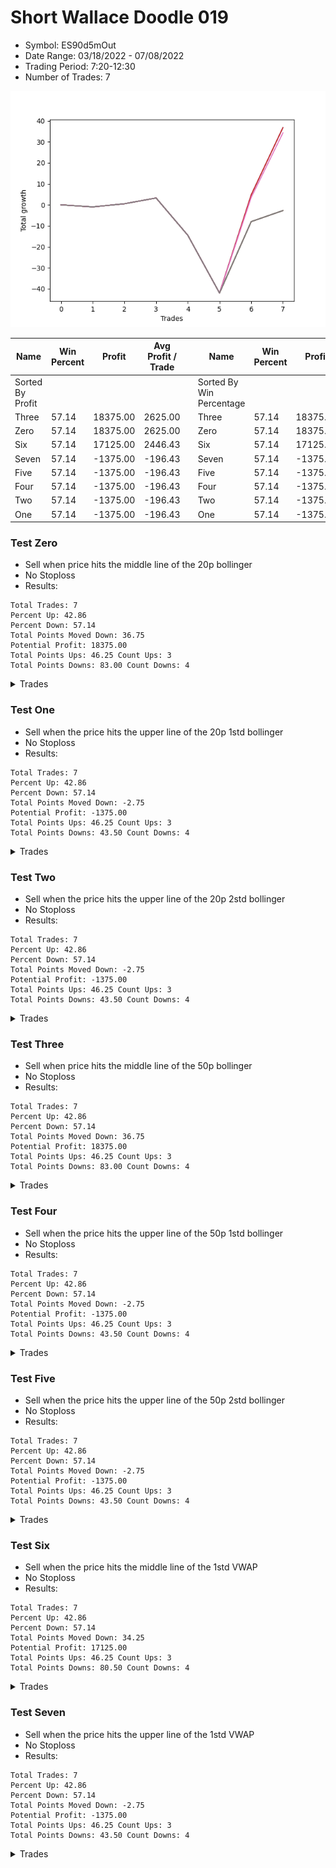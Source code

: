 # Short Wallace Doodle 019 
- Symbol: ES90d5mOut
- Date Range: 03/18/2022 - 07/08/2022
- Trading Period: 7:20-12:30
- Number of Trades: 7

![Plot](ShortWallaceDoodle019ES90d5mOut.png)

| Name | Win Percent | Profit | Avg Profit / Trade |     | Name | Win Percent | Profit | Avg Profit / Trade |
| ---- | ----------- | ------ | ------------------ | --- | ---- | ----------- | ------ | ------------------ |
| Sorted By <br> Profit | | | | | Sorted By <br> Win Percentage ||||
| Three | 57.14 | 18375.00 | 2625.00 |     | Three | 57.14 | 18375.00 | 2625.00 |
| Zero | 57.14 | 18375.00 | 2625.00 |     | Zero | 57.14 | 18375.00 | 2625.00 |
| Six | 57.14 | 17125.00 | 2446.43 |     | Six | 57.14 | 17125.00 | 2446.43 |
| Seven | 57.14 | -1375.00 | -196.43 |     | Seven | 57.14 | -1375.00 | -196.43 |
| Five | 57.14 | -1375.00 | -196.43 |     | Five | 57.14 | -1375.00 | -196.43 |
| Four | 57.14 | -1375.00 | -196.43 |     | Four | 57.14 | -1375.00 | -196.43 |
| Two | 57.14 | -1375.00 | -196.43 |     | Two | 57.14 | -1375.00 | -196.43 |
| One | 57.14 | -1375.00 | -196.43 |     | One | 57.14 | -1375.00 | -196.43 |

### Test Zero
* Sell when price hits the middle line of the 20p bollinger
* No Stoploss
* Results:
```
Total Trades: 7
Percent Up: 42.86
Percent Down: 57.14
Total Points Moved Down: 36.75
Potential Profit: 18375.00
Total Points Ups: 46.25 Count Ups: 3
Total Points Downs: 83.00 Count Downs: 4
```

<details><summary>Trades</summary>

<code>In: 2022-03-28 12:00:00		Out: 2022-03-28 12:30:55		Total Position Time: 30:55		Total Move Down: -1.00		Total to Date: -1.00</code> <br />
<code>In: 2022-04-07 11:00:00		Out: 2022-04-07 11:30:55		Total Position Time: 30:55		Total Move Down: 1.50		Total to Date: 0.50</code> <br />
<code>In: 2022-05-04 09:40:00		Out: 2022-05-04 10:10:55		Total Position Time: 30:55		Total Move Down: 2.75		Total to Date: 3.25</code> <br />
<code>In: 2022-05-25 11:35:00		Out: 2022-05-25 12:05:55		Total Position Time: 30:55		Total Move Down: -17.75		Total to Date: -14.50</code> <br />
<code>In: 2022-05-25 11:40:00		Out: 2022-05-25 12:10:55		Total Position Time: 30:55		Total Move Down: -27.50		Total to Date: -42.00</code> <br />
<code>In: 2022-06-15 11:45:00		Out: 2022-06-15 11:58:05		Total Position Time: 13:05		Total Move Down: 46.75		Total to Date: 4.75</code> <br />
<code>In: 2022-06-15 11:50:00		Out: 2022-06-15 11:58:05		Total Position Time: 08:05		Total Move Down: 32.00		Total to Date: 36.75</code> <br />


</details>

### Test One
* Sell when the price hits the upper line of the 20p 1std bollinger
* No Stoploss
* Results:
```
Total Trades: 7
Percent Up: 42.86
Percent Down: 57.14
Total Points Moved Down: -2.75
Potential Profit: -1375.00
Total Points Ups: 46.25 Count Ups: 3
Total Points Downs: 43.50 Count Downs: 4
```

<details><summary>Trades</summary>

<code>In: 2022-03-28 12:00:00		Out: 2022-03-28 12:30:55		Total Position Time: 30:55		Total Move Down: -1.00		Total to Date: -1.00</code> <br />
<code>In: 2022-04-07 11:00:00		Out: 2022-04-07 11:30:55		Total Position Time: 30:55		Total Move Down: 1.50		Total to Date: 0.50</code> <br />
<code>In: 2022-05-04 09:40:00		Out: 2022-05-04 10:10:55		Total Position Time: 30:55		Total Move Down: 2.75		Total to Date: 3.25</code> <br />
<code>In: 2022-05-25 11:35:00		Out: 2022-05-25 12:05:55		Total Position Time: 30:55		Total Move Down: -17.75		Total to Date: -14.50</code> <br />
<code>In: 2022-05-25 11:40:00		Out: 2022-05-25 12:10:55		Total Position Time: 30:55		Total Move Down: -27.50		Total to Date: -42.00</code> <br />
<code>In: 2022-06-15 11:45:00		Out: 2022-06-15 12:15:55		Total Position Time: 30:55		Total Move Down: 34.00		Total to Date: -8.00</code> <br />
<code>In: 2022-06-15 11:50:00		Out: 2022-06-15 12:20:55		Total Position Time: 30:55		Total Move Down: 5.25		Total to Date: -2.75</code> <br />


</details>

### Test Two
* Sell when the price hits the upper line of the 20p 2std bollinger
* No Stoploss
* Results:
```
Total Trades: 7
Percent Up: 42.86
Percent Down: 57.14
Total Points Moved Down: -2.75
Potential Profit: -1375.00
Total Points Ups: 46.25 Count Ups: 3
Total Points Downs: 43.50 Count Downs: 4
```

<details><summary>Trades</summary>

<code>In: 2022-03-28 12:00:00		Out: 2022-03-28 12:30:55		Total Position Time: 30:55		Total Move Down: -1.00		Total to Date: -1.00</code> <br />
<code>In: 2022-04-07 11:00:00		Out: 2022-04-07 11:30:55		Total Position Time: 30:55		Total Move Down: 1.50		Total to Date: 0.50</code> <br />
<code>In: 2022-05-04 09:40:00		Out: 2022-05-04 10:10:55		Total Position Time: 30:55		Total Move Down: 2.75		Total to Date: 3.25</code> <br />
<code>In: 2022-05-25 11:35:00		Out: 2022-05-25 12:05:55		Total Position Time: 30:55		Total Move Down: -17.75		Total to Date: -14.50</code> <br />
<code>In: 2022-05-25 11:40:00		Out: 2022-05-25 12:10:55		Total Position Time: 30:55		Total Move Down: -27.50		Total to Date: -42.00</code> <br />
<code>In: 2022-06-15 11:45:00		Out: 2022-06-15 12:15:55		Total Position Time: 30:55		Total Move Down: 34.00		Total to Date: -8.00</code> <br />
<code>In: 2022-06-15 11:50:00		Out: 2022-06-15 12:20:55		Total Position Time: 30:55		Total Move Down: 5.25		Total to Date: -2.75</code> <br />


</details>

### Test Three
* Sell when price hits the middle line of the 50p bollinger
* No Stoploss
* Results:
```
Total Trades: 7
Percent Up: 42.86
Percent Down: 57.14
Total Points Moved Down: 36.75
Potential Profit: 18375.00
Total Points Ups: 46.25 Count Ups: 3
Total Points Downs: 83.00 Count Downs: 4
```

<details><summary>Trades</summary>

<code>In: 2022-03-28 12:00:00		Out: 2022-03-28 12:30:55		Total Position Time: 30:55		Total Move Down: -1.00		Total to Date: -1.00</code> <br />
<code>In: 2022-04-07 11:00:00		Out: 2022-04-07 11:30:55		Total Position Time: 30:55		Total Move Down: 1.50		Total to Date: 0.50</code> <br />
<code>In: 2022-05-04 09:40:00		Out: 2022-05-04 10:10:55		Total Position Time: 30:55		Total Move Down: 2.75		Total to Date: 3.25</code> <br />
<code>In: 2022-05-25 11:35:00		Out: 2022-05-25 12:05:55		Total Position Time: 30:55		Total Move Down: -17.75		Total to Date: -14.50</code> <br />
<code>In: 2022-05-25 11:40:00		Out: 2022-05-25 12:10:55		Total Position Time: 30:55		Total Move Down: -27.50		Total to Date: -42.00</code> <br />
<code>In: 2022-06-15 11:45:00		Out: 2022-06-15 11:58:05		Total Position Time: 13:05		Total Move Down: 46.75		Total to Date: 4.75</code> <br />
<code>In: 2022-06-15 11:50:00		Out: 2022-06-15 11:58:05		Total Position Time: 08:05		Total Move Down: 32.00		Total to Date: 36.75</code> <br />


</details>

### Test Four
* Sell when the price hits the upper line of the 50p 1std bollinger
* No Stoploss
* Results:
```
Total Trades: 7
Percent Up: 42.86
Percent Down: 57.14
Total Points Moved Down: -2.75
Potential Profit: -1375.00
Total Points Ups: 46.25 Count Ups: 3
Total Points Downs: 43.50 Count Downs: 4
```

<details><summary>Trades</summary>

<code>In: 2022-03-28 12:00:00		Out: 2022-03-28 12:30:55		Total Position Time: 30:55		Total Move Down: -1.00		Total to Date: -1.00</code> <br />
<code>In: 2022-04-07 11:00:00		Out: 2022-04-07 11:30:55		Total Position Time: 30:55		Total Move Down: 1.50		Total to Date: 0.50</code> <br />
<code>In: 2022-05-04 09:40:00		Out: 2022-05-04 10:10:55		Total Position Time: 30:55		Total Move Down: 2.75		Total to Date: 3.25</code> <br />
<code>In: 2022-05-25 11:35:00		Out: 2022-05-25 12:05:55		Total Position Time: 30:55		Total Move Down: -17.75		Total to Date: -14.50</code> <br />
<code>In: 2022-05-25 11:40:00		Out: 2022-05-25 12:10:55		Total Position Time: 30:55		Total Move Down: -27.50		Total to Date: -42.00</code> <br />
<code>In: 2022-06-15 11:45:00		Out: 2022-06-15 12:15:55		Total Position Time: 30:55		Total Move Down: 34.00		Total to Date: -8.00</code> <br />
<code>In: 2022-06-15 11:50:00		Out: 2022-06-15 12:20:55		Total Position Time: 30:55		Total Move Down: 5.25		Total to Date: -2.75</code> <br />


</details>

### Test Five
* Sell when the price hits the upper line of the 50p 2std bollinger
* No Stoploss
* Results:
```
Total Trades: 7
Percent Up: 42.86
Percent Down: 57.14
Total Points Moved Down: -2.75
Potential Profit: -1375.00
Total Points Ups: 46.25 Count Ups: 3
Total Points Downs: 43.50 Count Downs: 4
```

<details><summary>Trades</summary>

<code>In: 2022-03-28 12:00:00		Out: 2022-03-28 12:30:55		Total Position Time: 30:55		Total Move Down: -1.00		Total to Date: -1.00</code> <br />
<code>In: 2022-04-07 11:00:00		Out: 2022-04-07 11:30:55		Total Position Time: 30:55		Total Move Down: 1.50		Total to Date: 0.50</code> <br />
<code>In: 2022-05-04 09:40:00		Out: 2022-05-04 10:10:55		Total Position Time: 30:55		Total Move Down: 2.75		Total to Date: 3.25</code> <br />
<code>In: 2022-05-25 11:35:00		Out: 2022-05-25 12:05:55		Total Position Time: 30:55		Total Move Down: -17.75		Total to Date: -14.50</code> <br />
<code>In: 2022-05-25 11:40:00		Out: 2022-05-25 12:10:55		Total Position Time: 30:55		Total Move Down: -27.50		Total to Date: -42.00</code> <br />
<code>In: 2022-06-15 11:45:00		Out: 2022-06-15 12:15:55		Total Position Time: 30:55		Total Move Down: 34.00		Total to Date: -8.00</code> <br />
<code>In: 2022-06-15 11:50:00		Out: 2022-06-15 12:20:55		Total Position Time: 30:55		Total Move Down: 5.25		Total to Date: -2.75</code> <br />


</details>

### Test Six
* Sell when the price hits the middle line of the 1std VWAP
* No Stoploss
* Results:
```
Total Trades: 7
Percent Up: 42.86
Percent Down: 57.14
Total Points Moved Down: 34.25
Potential Profit: 17125.00
Total Points Ups: 46.25 Count Ups: 3
Total Points Downs: 80.50 Count Downs: 4
```

<details><summary>Trades</summary>

<code>In: 2022-03-28 12:00:00		Out: 2022-03-28 12:30:55		Total Position Time: 30:55		Total Move Down: -1.00		Total to Date: -1.00</code> <br />
<code>In: 2022-04-07 11:00:00		Out: 2022-04-07 11:30:55		Total Position Time: 30:55		Total Move Down: 1.50		Total to Date: 0.50</code> <br />
<code>In: 2022-05-04 09:40:00		Out: 2022-05-04 10:10:55		Total Position Time: 30:55		Total Move Down: 2.75		Total to Date: 3.25</code> <br />
<code>In: 2022-05-25 11:35:00		Out: 2022-05-25 12:05:55		Total Position Time: 30:55		Total Move Down: -17.75		Total to Date: -14.50</code> <br />
<code>In: 2022-05-25 11:40:00		Out: 2022-05-25 12:10:55		Total Position Time: 30:55		Total Move Down: -27.50		Total to Date: -42.00</code> <br />
<code>In: 2022-06-15 11:45:00		Out: 2022-06-15 11:57:55		Total Position Time: 12:55		Total Move Down: 45.50		Total to Date: 3.50</code> <br />
<code>In: 2022-06-15 11:50:00		Out: 2022-06-15 11:57:55		Total Position Time: 07:55		Total Move Down: 30.75		Total to Date: 34.25</code> <br />


</details>

### Test Seven
* Sell when the price hits the upper line of the 1std VWAP
* No Stoploss
* Results:
```
Total Trades: 7
Percent Up: 42.86
Percent Down: 57.14
Total Points Moved Down: -2.75
Potential Profit: -1375.00
Total Points Ups: 46.25 Count Ups: 3
Total Points Downs: 43.50 Count Downs: 4
```

<details><summary>Trades</summary>

<code>In: 2022-03-28 12:00:00		Out: 2022-03-28 12:30:55		Total Position Time: 30:55		Total Move Down: -1.00		Total to Date: -1.00</code> <br />
<code>In: 2022-04-07 11:00:00		Out: 2022-04-07 11:30:55		Total Position Time: 30:55		Total Move Down: 1.50		Total to Date: 0.50</code> <br />
<code>In: 2022-05-04 09:40:00		Out: 2022-05-04 10:10:55		Total Position Time: 30:55		Total Move Down: 2.75		Total to Date: 3.25</code> <br />
<code>In: 2022-05-25 11:35:00		Out: 2022-05-25 12:05:55		Total Position Time: 30:55		Total Move Down: -17.75		Total to Date: -14.50</code> <br />
<code>In: 2022-05-25 11:40:00		Out: 2022-05-25 12:10:55		Total Position Time: 30:55		Total Move Down: -27.50		Total to Date: -42.00</code> <br />
<code>In: 2022-06-15 11:45:00		Out: 2022-06-15 12:15:55		Total Position Time: 30:55		Total Move Down: 34.00		Total to Date: -8.00</code> <br />
<code>In: 2022-06-15 11:50:00		Out: 2022-06-15 12:20:55		Total Position Time: 30:55		Total Move Down: 5.25		Total to Date: -2.75</code> <br />


</details>